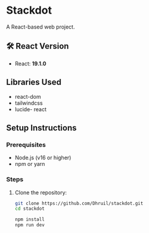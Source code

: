 
# Stackdot

A React-based web project.

## 🛠 React Version
- React: **19.1.0**

## Libraries Used

- react-dom
- tailwindcss
- lucide- react


## Setup Instructions

### Prerequisites

- Node.js (v16 or higher)
- npm or yarn

### Steps

1. Clone the repository:
   ```bash
   git clone https://github.com/Dhruil/stackdot.git
   cd stackdot

   npm install 
   npm run dev

 